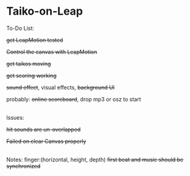 # Taiko-on-Leap

To-Do List:
<p><strike>get LeapMotion tested</strike></p>
<p><strike>Control the canvas with LeapMotion</strike></p>
<p><strike>get taikos moving</strike></p>
<p><strike>get scoring working</strike></p>
<p><strike>sound effect</strike>, visual effects, <strike>background UI</strike></p>
<p>probably: <strike>online scoreboard</strike>, drop mp3 or osz to start</p>
<br>
Issues:
<p><strike>hit sounds are un-overlapped</strike></p>
<p><strike>Failed on clear Canvas properly</strike></p>
<br>
Notes:
finger:(horizontal, height, depth)
<strike>first beat and music should be synchronized</strike>
